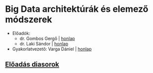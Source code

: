 # Big Data architektúrák és elemező módszerek

- Előadók:
  - dr. Gombos Gergő | [honlap](https://ggombos.web.elte.hu/) 
  - dr. Laki Sándor | [honlap](https://lakis.web.elte.hu/)
- Gyakorlatvezető: Varga Dániel | [honlap](https://vargadaniel.web.elte.hu/)

## [Előadás diasorok](https://ggombos.web.elte.hu/oktatas/BigDataArchitekturaEsElemzo/EA/)

